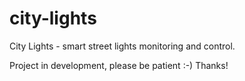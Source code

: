 # city-lights
City Lights - smart street lights monitoring and control.

Project in development, please be patient :-)
Thanks!

